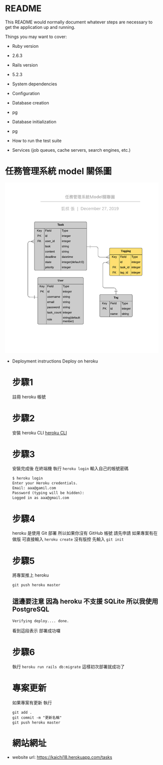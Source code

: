 # README

This README would normally document whatever steps are necessary to get the
application up and running.

Things you may want to cover:

* Ruby version
* 2.6.3
* Rails version
* 5.2.3
* System dependencies

* Configuration

* Database creation 
* pg
* Database initialization
* pg
* How to run the test suite
 
* Services (job queues, cache servers, search engines, etc.)


# 任務管理系統 model 關係圖


<img src="app/assets/images/model/ERM.png">


* Deployment instructions
  Deploy on heroku
  # 步驟1
  註冊 heroku 帳號
  # 步驟2
  安裝 heroku CLI [heroku CLI](https://devcenter.heroku.com/articles/heroku-cli/ "安裝頁面說明")
  # 步驟3
  安裝完成後 在終端機 執行 ```heroku login``` 輸入自己的帳號密碼
  ```
  $ heroku login
  Enter your Heroku credentials.
  Email: aaa@gamil.com
  Password (typing will be hidden):
  Logged in as aaa@gmail.com
  ```
  # 步驟4
  heroku 是使用 Git 部署 所以如果你沒有 GitHub 帳號 請先申請 如果專案有在做版 可直接輸入 ```heroku create``` 沒有版控 先輸入 ```git init``` 
  # 步驟5
  將專案推上 heroku 
  ```
  git push heroku master
  ```
  ## 這邊要注意 因為 heroku 不支援 SQLite  所以我使用 PostgreSQL
  ```
  Verifying deploy.... done.
  ```
  看到這段表示 部署成功囉

  # 步驟6
  執行 ``` heroku run rails db:migrate ```
  這樣初次部署就成功了 

  # 專案更新
  如果專案有更新 執行
  ```
  git add .
  git commit -m "更新名稱"
  git push heroku master
  ```
  # 網站網址
  
* website url: https://kaichi18.herokuapp.com/tasks
